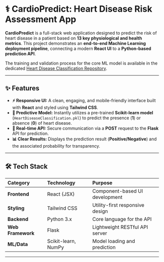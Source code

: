 # ⚕️ CardioPredict: Heart Disease Risk Assessment App

**CardioPredict** is a full-stack web application designed to predict the risk of heart disease in a patient based on **13 key physiological and health metrics**. This project demonstrates an **end-to-end Machine Learning deployment pipeline**, connecting a modern **React UI** to a **Python-based prediction API**.

The training and validation process for the core ML model is available in the dedicated [Heart Disease Classification Repository](<https://github.com/yunatanhaj/heart-disease-classification.git>).

---

## ✨ Features

* **⚡ Responsive UI:** A clean, engaging, and mobile-friendly interface built with **React** and styled using **Tailwind CSS**.
* **🧠 Predictive Model:** Instantly utilizes a pre-trained **Scikit-learn model** (`HeartDiseaseClassification.pkl`) to predict the presence (**1**) or absence (**0**) of heart disease.
* **📡 Real-time API:** Secure communication via a **POST** request to the **Flask** API for prediction.
* **📊 Clear Results:** Displays the prediction result (**Positive/Negative**) and the associated probability for transparency.

---

## 🛠️ Tech Stack

| Category | Technology | Purpose |
| :--- | :--- | :--- |
| **Frontend** | React (JSX) | Component-based UI development |
| **Styling** | Tailwind CSS | Utility-first responsive design |
| **Backend** | Python 3.x | Core language for the API |
| **Web Framework** | Flask | Lightweight RESTful API server |
| **ML/Data** | Scikit-learn, NumPy | Model loading and prediction |

---

